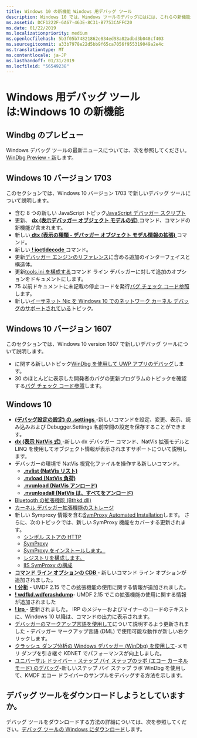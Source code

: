 ```yaml
---
title: Windows 10 の新機能 Windows 用デバッグ ツール
description: Windows 10 では、Windows ツールのデバッグにはには、これらの新機能が含まれています。
ms.assetid: DCF1222F-6A67-463E-8C31-B7753CAFFC20
ms.date: 01/22/2019
ms.localizationpriority: medium
ms.openlocfilehash: 5b3f05b74821862e834ed98a82adbd3b048cf403
ms.sourcegitcommit: a33b7978e22d5bb9f65ca7056f955319049a2e4c
ms.translationtype: MT
ms.contentlocale: ja-JP
ms.lasthandoff: 01/31/2019
ms.locfileid: "56549238"
---
```

# <a name="debugging-tools-for-windows-new-for-windows-10"></a>Windows 用デバッグ ツールは:Windows 10 の新機能

## <a name="span-idwindbgpreviewspanspan-idwindbgpreviewspanspan-idwindbgpreviewspanwindbg-preview"></a><span id="Windbg_Preview"></span><span id="windbg_preview"></span><span id="WINDBG_PREVIEW"></span>Windbg のプレビュー

Windows デバッグ ツールの最新ニュースについては、次を参照してください。 [WinDbg Preview - 新](windbg-what-is-new-preview.md)します。


## <a name="span-idwindows10version1703spanspan-idwindows10version1703spanspan-idwindows10version1703spanwindows10-version-1703"></a><span id="Windows_10__version_1703"></span><span id="windows_10__version_1703"></span><span id="WINDOWS_10__VERSION_1703"></span>Windows 10 バージョン 1703

このセクションでは、Windows 10 バージョン 1703 で新しいデバッグ ツールについて説明します。

-   含む 8 つの新しい JavaScript トピック[JavaScript デバッガー スクリプト](javascript-debugger-scripting.md)
-   更新、 [ **dx (表示デバッガー オブジェクト モデルの式)** ](dx--display-visualizer-variables-.md)コマンド、コマンドの新機能が含まれます。
-   新しい[ **dtx (表示の種類 - デバッガー オブジェクト モデル情報の拡張)** ](dtx--display-type---extended-debugger-object-model-information-.md)コマンド。
-   新しい[ **! ioctldecode** ](-ioctldecode.md)コマンド。
-   更新[デバッガー エンジンのリファレンス](https://msdn.microsoft.com/library/windows/hardware/ff540540)に含める追加のインターフェイスと構造体。
-   更新[tools.ini を構成する](configuring-tools-ini.md)コマンド ライン デバッガーに対して追加のオプションをドキュメントにします。
-   75 以前ドキュメントに未記載の停止コードを発行[バグ チェック コード参照](bug-check-code-reference2.md)します。
-   新しい[イーサネット Nic を Windows 10 でのネットワーク カーネル デバッグのサポートされている](supported-ethernet-nics-for-network-kernel-debugging-in-windows-10.md)トピック。

## <a name="span-idwindows10version1607spanspan-idwindows10version1607spanspan-idwindows10version1607spanwindows10-version-1607"></a><span id="Windows_10__version_1607"></span><span id="windows_10__version_1607"></span><span id="WINDOWS_10__VERSION_1607"></span>Windows 10 バージョン 1607


このセクションでは、Windows 10 version 1607 で新しいデバッグ ツールについて説明します。

-   に関する新しいトピック[WinDbg を使用して UWP アプリのデバッグ](debugging-a-uwp-app-using-windbg.md)します。
-   30 のほとんどに表示した開発者のバグの更新プログラムのトピックを確認する[バグ チェック コード参照](bug-check-code-reference2.md)します。


## <a name="span-idwindows10spanspan-idwindows10spanspan-idwindows10spanwindows10"></a><span id="Windows_10"></span><span id="windows_10"></span><span id="WINDOWS_10"></span>Windows 10

-   [**(デバッグ設定の設定) の .settings** ](-settings--set-debug-settings-.md) -新しいコマンドを設定、変更、表示、読み込みおよび Debugger.Settings 名前空間の設定を保存することができます。
-   [**dx (表示 NatVis 式)** ](dx--display-visualizer-variables-.md) -新しい dx デバッガー コマンド、NatVis 拡張モデルと LINQ を使用してオブジェクト情報が表示されますサポートについて説明します。
-   デバッガーの環境で NatVis 視覚化ファイルを操作する新しいコマンド。
    -   [**.nvlist (NatVis リスト)**](-nvlist--natvis-list-.md)
    -   [**.nvload (NatVis 負荷)**](-nvload--natvis-load-.md)
    -   [**.nvunload (NatVis アンロード)**](-nvunload--natvis-unload-.md)
    -   [**.nvunloadall (NatVis は、すべてをアンロード)**](-nvunloadall--natvis-unload-all-.md)
-   [Bluetooth の拡張機能 (Bthkd.dll)](bluetooh-extensions--bthkd-dll-.md)
-   [カーネル デバッガー拡張機能のストレージ](storage-kernel-debugger-extensions.md)
-   新しい Symproxy 情報を含む[SymProxy Automated Installation](symproxy-automated-installation.md)します。 さらに、次のトピックでは、新しい SymProxy 機能をカバーする更新されます。
    -   [シンボル ストアの HTTP](http-symbol-stores.md)
    -   [SymProxy](symproxy.md)
    -   [SymProxy をインストールします。](installing-symproxy.md)
    -   [レジストリを構成します。](configuring-the-registry.md)
    -   [IIS SymProxy の構成](configuring-iis-for-symproxy.md)
-   [**コマンド ライン オプションの CDB** ](cdb-command-line-options.md) - 新しいコマンド ライン オプションが追加されました。
-   [**! 分析**](-analyze.md) - UMDF 2.15 でこの拡張機能の使用に関する情報が追加されました。
-   [**! wdfkd.wdfcrashdump**](-wdfkd-wdfcrashdump.md)- UMDF 2.15 でこの拡張機能の使用に関する情報が追加されました
-   [**! irp** ](-irp.md) - 更新されました。 IRP のメジャーおよびマイナーのコードのテキストに、Windows 10 以降は、コマンドの出力に表示されます。
-   [デバッガーのマークアップ言語を使用して](debugger-markup-language-commands.md)について説明するよう更新されました - デバッガー マークアップ言語 (DML) で使用可能な動作が新しい右クリックします。
-   [クラッシュ ダンプ分析の Windows デバッガー (WinDbg) を使用して](crash-dump-files.md)-メモリ ダンプを引き継ぐ KDNET でパフォーマンスが向上しました。
-   [ユニバーサル ドライバー - ステップ バイ ステップのラボ (エコー カーネル モード) のデバッグ](debug-universal-drivers---step-by-step-lab--echo-kernel-mode-.md)-新しいステップ バイ ステップ ラボ WinDbg を使用して、KMDF エコー ドライバーのサンプルをデバッグする方法を示します。

 
## <a name="looking-to-download-the-debugging-tools"></a>デバッグ ツールをダウンロードしようとしていますか。

デバッグ ツールをダウンロードする方法の詳細については、次を参照してください。[デバッグ ツールの Windows にダウンロード](debugger-download-tools.md)します。



